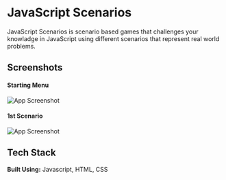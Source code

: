 
# JavaScript Scenarios 

JavaScript Scenarios is scenario based games that challenges your knowladge in JavaScript using different scenarios that represent real world problems.





## Screenshots
#### Starting Menu
![App Screenshot](https://i.ibb.co/BKyqLnw/Screenshot-2023-12-30-183758.png)

#### 1st Scenario 

![App Screenshot](https://i.ibb.co/wJ66mVN/Screenshot-2023-12-30-183813.png)




## Tech Stack

**Built Using:** Javascript, HTML, CSS 


